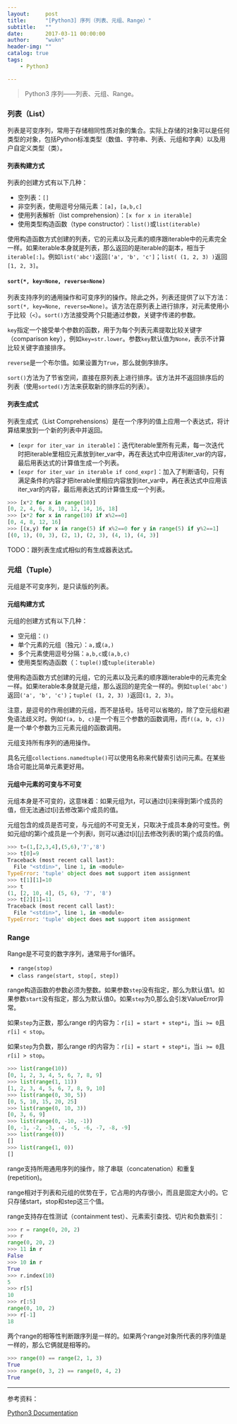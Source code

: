 ```yaml
---
layout:     post
title:      "[Python3] 序列（列表、元组、Range）"
subtitle:   ""
date:       2017-03-11 00:00:00
author:     "wukn"
header-img: ""
catalog: true
tags:
    - Python3

---
```


> Python3 序列——列表、元组、Range。

### 列表（List）

列表是可变序列，常用于存储相同性质对象的集合。实际上存储的对象可以是任何类型的对象，包括Python标准类型（数值、字符串、列表、元组和字典）以及用户自定义类型（类）。

#### 列表构建方式

列表的创建方式有以下几种：
* 空列表：`[]`
* 非空列表，使用逗号分隔元素：`[a]`，`[a,b,c]`
* 使用列表解析（list comprehension）：`[x for x in iterable]`
* 使用类型构造函数（type constructor）：`list()`或`list(iterable)`

使用构造函数方式创建的列表，它的元素以及元素的顺序跟iterable中的元素完全一样。如果iterable本身就是列表，那么返回的是iterable的副本，相当于`iterable[:]`。例如`list('abc')`返回`['a', 'b', 'c']`；`list( (1, 2, 3) )`返回`[1, 2, 3]`。

#### `sort(*, key=None, reverse=None)`

列表支持序列的通用操作和可变序列的操作。除此之外，列表还提供了以下方法：`sort(*, key=None, reverse=None)`。该方法在原列表上进行排序，对元素使用小于比较（`<`）。`sort()`方法接受两个只能通过参数，关键字传递的参数。

`key`指定一个接受单个参数的函数，用于为每个列表元素提取比较关键字（comparison key），例如`key=str.lower`。参数`key`默认值为`None`，表示不计算比较关键字直接排序。

`reverse`是一个布尔值。如果设置为`True`，那么就倒序排序。

`sort()`方法为了节省空间，直接在原列表上进行排序。该方法并不返回排序后的列表（使用`sorted()`方法来获取新的排序后的列表）。

#### 列表生成式

列表生成式（List Comprehensions）是在一个序列的值上应用一个表达式，将计算结果放到一个新的列表中并返回。

* `[expr for iter_var in iterable]`：迭代iterable里所有元素，每一次迭代时把iterable里相应元素放到iter_var中，再在表达式中应用该iter_var的内容，最后用表达式的计算值生成一个列表。
* `[expr for iter_var in iterable if cond_expr]`：加入了判断语句，只有满足条件的内容才把iterable里相应内容放到iter_var中，再在表达式中应用该iter_var的内容，最后用表达式的计算值生成一个列表。

```python
>>> [x*2 for x in range(10)]
[0, 2, 4, 6, 8, 10, 12, 14, 16, 18]
>>> [x*2 for x in range(10) if x%2==0]
[0, 4, 8, 12, 16]
>>> [(x,y) for x in range(5) if x%2==0 for y in range(5) if y%2==1]
[(0, 1), (0, 3), (2, 1), (2, 3), (4, 1), (4, 3)]
```

TODO：跟列表生成式相似的有生成器表达式。


### 元组（Tuple）

元组是不可变序列，是只读版的列表。

#### 元组构建方式

元组的创建方式有以下几种：
* 空元组：`()`
* 单个元素的元组（独元）：`a,`或`(a,)`
* 多个元素使用逗号分隔：`a,b,c`或`(a,b,c)`
* 使用类型构造函数（：`tuple()`或`tuple(iterable)`

使用构造函数方式创建的元组，它的元素以及元素的顺序跟iterable中的元素完全一样。如果iterable本身就是元组，那么返回的是完全一样的。例如`tuple('abc')`返回`('a', 'b', 'c')`；`tuple( (1, 2, 3) )`返回`(1, 2, 3)`。

注意，是逗号的作用创建的元组，而不是括号。括号可以省略的，除了空元组和避免语法歧义时。例如`f(a, b, c)`是一个有三个参数的函数调用，而`f((a, b, c))`是一个单个参数为三元素元组的函数调用。

元组支持所有序列的通用操作。

具名元组`collections.namedtuple()`可以使用名称来代替索引访问元素。在某些场合可能比简单元素更好用。

#### 元组中元素的可变与不可变

元组本身是不可变的，这意味着：如果元组为t，可以通过t[i]来得到第i个成员的值，但无法通过t[i]去修改第i个成员的值。

元组包含的成员是否可变，与元组的不可变无关，只取决于成员本身的可变性。例如元组t的第i个成员是一个列表l，则可以通过t[i][j]去修改列表l的第j个成员的值。

```python
>>> t=(1,[2,3,4],(5,6),'7','8')
>>> t[0]=9
Traceback (most recent call last):
  File "<stdin>", line 1, in <module>
TypeError: 'tuple' object does not support item assignment
>>> t[1][1]=10
>>> t
(1, [2, 10, 4], (5, 6), '7', '8')
>>> t[2][1]=11
Traceback (most recent call last):
  File "<stdin>", line 1, in <module>
TypeError: 'tuple' object does not support item assignment
```

### Range

Range是不可变的数字序列，通常用于for循环。

* `range(stop)`
* `class range(start, stop[, step])`

range构造函数的参数必须为整数。如果参数`step`没有指定，那么为默认值1。如果参数`start`没有指定，那么为默认值0。如果`step`为0,那么会引发ValueError异常。

如果`step`为正数，那么range r的内容为：`r[i] = start + step*i`，当`i >= 0`且`r[i] < stop`。

如果`step`为负数，那么range r的内容为：`r[i] = start + step*i`，当`i >= 0`且`r[i] > stop`。

```python
>>> list(range(10))
[0, 1, 2, 3, 4, 5, 6, 7, 8, 9]
>>> list(range(1, 11))
[1, 2, 3, 4, 5, 6, 7, 8, 9, 10]
>>> list(range(0, 30, 5))
[0, 5, 10, 15, 20, 25]
>>> list(range(0, 10, 3))
[0, 3, 6, 9]
>>> list(range(0, -10, -1))
[0, -1, -2, -3, -4, -5, -6, -7, -8, -9]
>>> list(range(0))
[]
>>> list(range(1, 0))
[]
```

range支持所用通用序列的操作，除了串联（concatenation）和重复(repetition)。

range相对于列表和元组的优势在于，它占用的内存很小，而且是固定大小的。它只存储start，stop和step这三个值。

range支持存在性测试（containment test）、元素索引查找、切片和负数索引：

```python
>>> r = range(0, 20, 2)
>>> r
range(0, 20, 2)
>>> 11 in r
False
>>> 10 in r
True
>>> r.index(10)
5
>>> r[5]
10
>>> r[:5]
range(0, 10, 2)
>>> r[-1]
18
```

两个range的相等性判断跟序列是一样的。如果两个range对象所代表的序列值是一样的，那么它俩就是相等的。

```python
>>> range(0) == range(2, 1, 3)
True
>>> range(0, 3, 2) == range(0, 4, 2)
True
```

---

参考资料：

[Python3 Documentation](https://docs.python.org/3.5/library/stdtypes.html#sequence-types-list-tuple-range)
